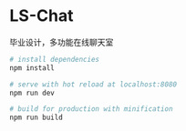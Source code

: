# LS-Chat
毕业设计，多功能在线聊天室

``` bash
# install dependencies
npm install

# serve with hot reload at localhost:8080
npm run dev

# build for production with minification
npm run build
```